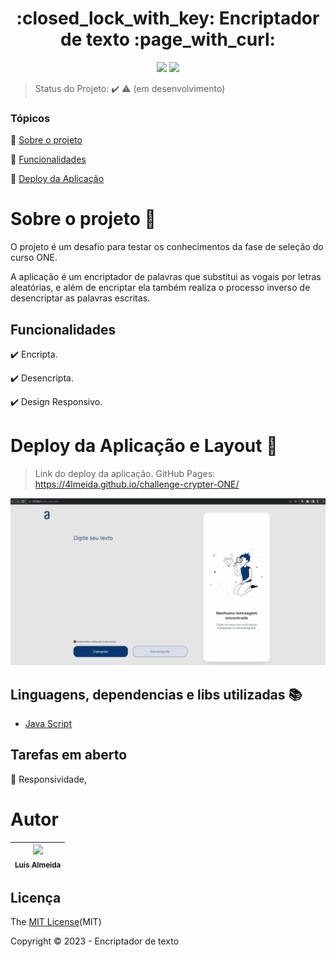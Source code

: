<h1 align="center">:closed_lock_with_key: Encriptador de texto :page_with_curl:</h1>

<p align="center">
  <img src="https://img.shields.io/static/v1?label=GitHub Pages&message=deploy&color=blue&style=for-the-badge&logo=GitHub Pages"/>
  <img src="http://img.shields.io/static/v1?label=STATUS&message=EM%20DESENVOLVIMENTO&color=RED&style=for-the-badge"/>
</p>

> Status do Projeto: :heavy_check_mark: :warning: (em desenvolvimento)

### Tópicos 

:small_blue_diamond: [Sobre o projeto](#sobre-o-projeto)

:small_blue_diamond: [Funcionalidades](#funcionalidades)

:small_blue_diamond: [Deploy da Aplicação](#deploy-da-aplicação-e-layout)

# Sobre o projeto :open_file_folder:

O projeto é um desafio para testar os conhecimentos da fase de seleção do curso ONE. 

<p> A aplicação é um encriptador de palavras que substitui as vogais por letras aleatórias, e além de encriptar ela também realiza o processo inverso de 
desencriptar as palavras escritas.</p>

## Funcionalidades

:heavy_check_mark: Encripta.

:heavy_check_mark: Desencripta.  

:heavy_check_mark: Design Responsivo.

# Deploy da Aplicação e Layout :mag_right:

> Link do deploy da aplicação. GitHub Pages: https://4lmeida.github.io/challenge-crypter-ONE/ 

![](https://github.com/4lmeida/challenge-crypter-ONE/blob/main/assets/crypter.gif)

## Linguagens, dependencias e libs utilizadas :books:

- [Java Script](https://www.javascript.com/)

## Tarefas em aberto

:memo: Responsividade,

# Autor

| [<img src="https://avatars.githubusercontent.com/u/93017964?v=4" width=115><br><sub>Luís Almeida</sub>](https://github.com/4lmeida) |
| :---: |

## Licença 

The [MIT License]()(MIT)

Copyright :copyright: 2023 - Encriptador de texto

